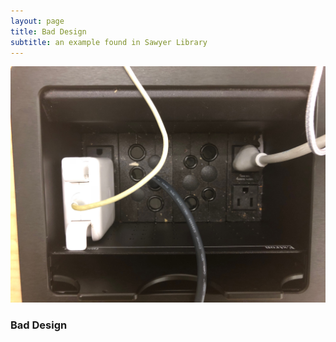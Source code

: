 ```yaml
---
layout: page
title: Bad Design
subtitle: an example found in Sawyer Library
---
```


![Bad Design Example](outlet.jpeg)
    

### Bad Design
